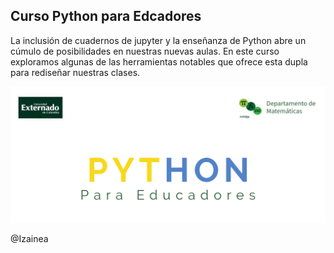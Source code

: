 ## Curso Python para Edcadores

La inclusión de cuadernos de jupyter y la enseñanza de Python abre un cúmulo de posibilidades en nuestras nuevas aulas. En este curso exploramos algunas de las herramientas notables que ofrece esta dupla para rediseñar nuestras clases. 

[![Presentación](/img/cabezacurso.png)](https://view.genial.ly/5efc7cc87e61110d738ebbcd)

@Izainea
